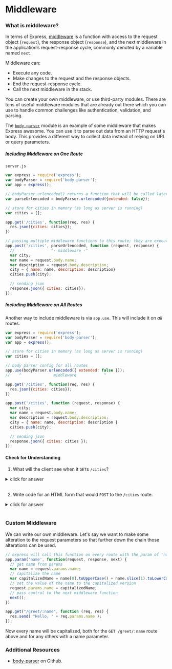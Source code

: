 # Middleware


### What is middleware?

In terms of Express, [middleware](http://expressjs.com/guide/using-middleware.html) is a function with access to the request object (`request`), the response object (`response`), and the next middleware in the application’s request-response cycle, commonly denoted by a variable named `next`.

Middleware can:

* Execute any code.
* Make changes to the request and the response objects.
* End the request-response cycle.
* Call the next middleware in the stack.

You can create your own middleware, or use third-party modules. There are tons of useful middleware modules that are already out there which you can use to handle common challenges like authentication, validation, and parsing.

The [`body-parser`](https://github.com/expressjs/body-parser) module is an example of some middleware that makes Express awesome. You can use it to parse out data from an HTTP request's body. This provides a different way to collect data instead of relying on URL or query parameters.


##### Including Middleware on One Route

`server.js`
```js
var express = require('express');
var bodyParser = require('body-parser');
var app = express();

// bodyParser.urlencoded() returns a function that will be called later in the app.post() route
var parseUrlencoded = bodyParser.urlencoded({extended: false});

// store for cities in memory (as long as server is running)
var cities = [];

app.get('/cities', function(req, res) {
  res.json({cities: cities});
})

// passing multiple middleware functions to this route; they are executed sequentially
app.post('/cities', parseUrlencoded, function (request, response) {
  //                ^- middleware -^
  var city;
  var name = request.body.name;
  var description = request.body.description;
  city = { name: name, description: description}
  cities.push(city);

  // sending json
  response.json({ cities: cities});
});
```

##### Including Middleware on All Routes

Another way to include middleware is via `app.use`.  This will include it on *all* routes.

```js
var express = require('express');
var bodyParser = require('body-parser');
var app = express();

// store for cities in memory (as long as server is running)
var cities = [];

// body parser config for all routes
app.use(bodyParser.urlencoded({ extended: false }));
//    ^              middleware            ^

app.get('/cities', function(req, res) {
  res.json({cities: cities});
})

app.post('/cities', function (request, response) {
  var city;
  var name = request.body.name;
  var description = request.body.description;
  city = { name: name, description: description }
  cities.push(city);

  // sending json
  response.json({ cities: cities });
});

```

#### Check for Understanding

1. What will the client see when it `GET`s `/cities`?

<details><summary>click for answer</summary>

```js
{
  cities: []  
}

```
</details><br>

2. Write code for an HTML form that would `POST` to the `/cities` route.

<details><summary>click for answer</summary>


```html
<html>
<body>
  <form method="POST" action="http://localhost:3000/cities">
    <label for"cityName">city</label>
    <input id="cityName" name="name" type="text" />
    <label for"cityDesc">description</label>
    <input id="cityDesc" name="description" type="text" />
    <input type="submit" />
  </form>
</body>
</html>
```
</details><br>

### Custom Middleware

We can write our own middleware. Let's say we want to make some alteration to the request parameters so that further down the chain those alterations can be used.  


```js
// express will call this function on every route with the param of 'name'
app.param('name', function(request, response, next) {
  // get name from params
  var name = request.params.name;
  // capitalize the name
  var capitalizedName = name[0].toUpperCase() + name.slice(1).toLowerCase();
  // set the value of the name to the capitalized version
  request.params.name = capitalizedName;
  // pass control to the next middleware function
  next();
})

app.get("/greet/:name", function (req, res) {
  res.send( "Hello, " + req.params.name );
});
```

Now every name will be capitalized, both for the `GET /greet/:name` route above and for any others with a name parameter.

### Additional Resources

* [body-parser](https://github.com/expressjs/body-parser) on Github.
